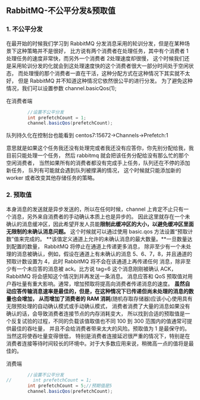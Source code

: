 ## RabbitMQ-不公平分发&预取值

### 1. 不公平分发

在最开始的时候我们学习到 RabbitMQ 分发消息采用的轮训分发，但是在某种场景下这种策略并不是很好，
比方说有两个消费者在处理任务，其中有个消费者 1 处理任务的速度非常快，而另外一个消费者 2处理速度却很慢，
这个时候我们还是采用轮训分发的化就会到这处理速度快的这个消费者很大一部分时间处于空闲状态，
而处理慢的那个消费者一直在干活，这种分配方式在这种情况下其实就不太好，
但是 RabbitMQ 并不知道这种情况它依然很公平的进行分发。
为了避免这种情况，我们可以设置参数 channel.basicQos(1);

在消费者端
```java
        //设置不公平分发
        int prefetchCount = 1;
        channel.basicQos(prefetchCount);
```

队列持久化在控制台也能看到
centos7:15672->Channels->Prefetch:1

意思就是如果这个任务我还没有处理完或者我还没有应答你，你先别分配给我，我目前只能处理一个任务，
然后 rabbitmq 就会把该任务分配给没有那么忙的那个空闲消费者，
当然如果所有的消费者都没有完成手上任务，队列还在不停的添加新任务，
队列有可能就会遇到队列被撑满的情况，
这个时候就只能添加新的 worker 或者改变其他存储任务的策略。

### 2. 预取值

本身消息的发送就是异步发送的，所以在任何时候，channel 上肯定不止只有一个消息，另外来自消费者的手动确认本质上也是异步的。
因此这里就存在一个未确认的消息缓冲区，因此希望开发人员能**限制此缓冲区的大小，以避免缓冲区里面无限制的未确认消息问题。**
这个时候就可以通过使用 basic.qos 方法设置“预取计数”值来完成的。
**该值定义通道上允许的未确认消息的最大数量。**一旦数量达到配置的数量， RabbitMQ 将停止在通道上传递更多消息，
除非至少有一个未处理的消息被确认，例如，假设在通道上有未确认的消息 5、6、7，8，并且通道的预取计数设置为 4，此时 RabbitMQ 将不会在该通道上再传递任何
消息，除非至少有一个未应答的消息被 ack。比方说 tag=6 这个消息刚刚被确认 ACK，RabbitMQ 将会感知这个情况到并再发送一条消息。
消息应答和 QoS 预取值对用户吞吐量有重大影响。通常，增加预取将提高向消费者传递消息的速度。
**虽然自动应答传输消息速率是最佳的，但是，在这种情况下已传递但尚未处理的消息的数量也会增加，
从而增加了消费者的 RAM 消耗**(随机存取存储器)应该小心使用具有无限预处理的自动确认模式或手动确认模式，
消费者消费了大量的消息如果没有确认的话，会导致消费者连接节点的内存消耗变大，
所以找到合适的预取值是一个反复试验的过程，不同的负载该值取值也不同 100 到 300 范围内的值通常可提供最佳的吞吐量，
并且不会给消费者带来太大的风险。预取值为 1 是最保守的。当然这将使吞吐量变得很低，
特别是消费者连接延迟很严重的情况下，特别是在消费者连接等待时间较长的环境中。对于大多数应用来说，稍微高一点的值将是最佳的。

消费端
```java
        //设置不公平分发
//        int prefetchCount = 1;
        int prefetchCount = 5;//预期值是5
        channel.basicQos(prefetchCount);
```

